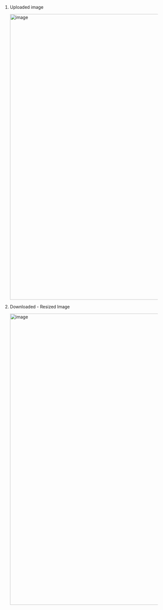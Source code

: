 1. Uploaded image

   <img width="923" alt="image" src="https://github.com/user-attachments/assets/929f89a7-f441-4f29-830e-90000e131cc9" />

2. Downloaded - Resized Image

      <img width="941" alt="image" src="https://github.com/user-attachments/assets/72e247fd-f1be-4826-912c-89d8e8a12c98" />


